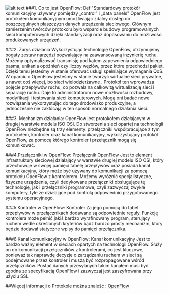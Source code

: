 ![alt text](http://archive.openflow.org/img/newlogo7.png "Logo Title Text 1") 
###1. Co to jest OpenFlow:
Def "Standardowy protokół komunikacyjny używany pomiędzy „control” i „data panels"
OpenFlow  jest protokołem komunikacyjnym umożliwiając zdalny dostęp do poszczegulnych płaszczyzn danych urządzenia sieciowego.
Głównym zamierzenim twórców protokołu było wsparcie budowy programowalnych sieci komputerowych dzięki standaryzacji oraz dopasowaniu 
do możliwości produkowanych urządzeń.

###2. Zarys działania
Wykorzystując technologię OpenFlow, otrzymujemy bogaty zestaw narzędzi pozwalający na zaawansowaną inżynierię ruchu. 
Możemy optymalizować transmisję pod kątem zapewnienia odpowiedniego pasma, unikania opóźnień czy liczby węzłów, 
przez które przechodzi pakiet. Dzięki temu jesteśmy w stanie oferować usługi spełniające wymagania QoS. 
W oparciu o OpenFlow jesteśmy w stanie tworzyć wirtualne sieci prywatne, a nawet coś więcej, bo sieci wielodzierżawne . 
Protokół ten wprowadza pojęcie przepływów ruchu, co pozwala na całkowitą wirtualizację sieci i separację ruchu. 
Daje to administratorom nowe możliwości rozbudowy, modyfikacji i testowania sieci komputerowych. 
Mogą oni badać nowe rozwiązania wykorzystując do tego środowisko produkcyjne, a jednocześnie nie zakłócają w ten sposób 
normalnego działania sieci.

###3. Mechanizm działania:
OpenFlow jest protokołem działającym w drugiej warstwie modelu ISO OSI. Do stworzenia sieci opartej na technologii OpenFlow 
niezbędne są trzy elementy: przełączniki współpracujące z tym protokołem, kontroler oraz kanał komunikacyjny, 
wykorzystujący protokół OpenFlow, za pomocą którego kontroler i przełącznik mogą się komunikować.

###4.Przełączniki w OpenFlow:
Przełącznik OpenFlow Jest to element infrastruktury sieciowej działający w warstwie drugiej modelu ISO OSI, 
który przechowuje w swojej pamięci tabelę przepływów oraz posiada kanał komunikacyjny, 
który może być używany do komunikacji za pomocą protokołu OpenFlow z kontrolerem. Możemy wyróżnić specjalistyczne, 
fizyczne urządzenia, czyli dedykowane przełączniki obsługujące tę technologię, jak i przełączniki programowe, 
czyli zazwyczaj zwykłe komputery, tyle że działające pod kontrolą odpowiednio przygotowanego systemu operacyjnego.

###5.Kontroler w OpenFlow:
Kontroler Za jego pomocą do tabel przepływów w przełącznikach dodawane są odpowiednie reguły. 
Funkcję kontrolera może pełnić jakiś bardzo wyrafinowany program, sterujący ruchem wedle określonych kryteriów bądź 
bardzo prosty mechanizm, który będzie dodawał statyczne wpisy do pamięci przełącznika. 

###6.Kanał komunikacyjny w OpenFlow:
Kanał komunikacyjny Jest to bardzo ważny element w sieciach opartych na technologii OpenFlow. 
Służy on do komunikacji przełączników z kontrolerami, co jest kluczowe, ponieważ tak naprawdę decyzje o zarządzaniu ruchem w 
sieci są podejmowane przez kontroler i muszą być rozpropagowane wśród przełączników. Postać danych przesyłanych takim kanałem 
musi być zgodna ze specyfikacją OpenFlow i zazwyczaj jest zaszyfrowana przy użyciu SSL. 

##Więcej informacji o Protokole można znaleść :
[OpenFlow](http://archive.openflow.org/documents/openflow-spec-v1.1.0.pdf)
